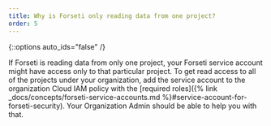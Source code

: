 ```yaml
---
title: Why is Forseti only reading data from one project?
order: 5
---
```

{::options auto_ids="false" /}

If Forseti is reading data from only one project, your Forseti service account 
might have access only to that particular project. To get read access to all of 
the projects under your organization, add the service account to the
organization Cloud IAM policy with the 
[required roles]({% link _docs/concepts/forseti-service-accounts.md %}#service-account-for-forseti-security).
Your Organization Admin should be able to help you with that.
